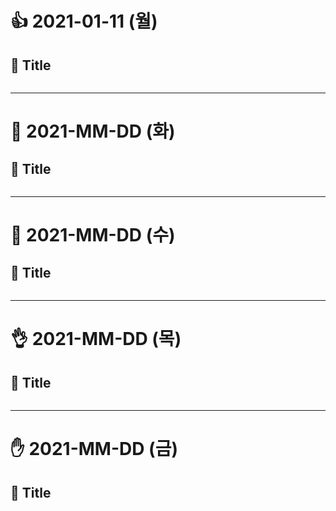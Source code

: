 # :+1: 2021-01-11 (월)

## :green_book: Title
``` java


```



------------------------------------------------------



# :punch: 2021-MM-DD (화)

## :green_book: Title
``` java


```



------------------------------------------------------



# :open_hands: 2021-MM-DD (수)

## :green_book: Title
``` java


```



------------------------------------------------------



# :ok_hand: 2021-MM-DD (목)

## :green_book: Title
``` java


```



------------------------------------------------------



# :hand: 2021-MM-DD (금)

## :green_book: Title
``` java


```